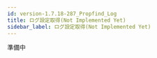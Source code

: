```yaml
---
id: version-1.7.18-287_Propfind_Log
title: ログ設定取得(Not Implemented Yet)
sidebar_label: ログ設定取得(Not Implemented Yet)
---
```



準備中


